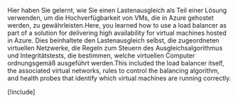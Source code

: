 <span data-ttu-id="40f70-101">Hier haben Sie gelernt, wie Sie einen Lastenausgleich als Teil einer Lösung verwenden, um die Hochverfügbarkeit von VMs, die in Azure gehostet werden, zu gewährleisten.</span><span class="sxs-lookup"><span data-stu-id="40f70-101">Here, you learned how to use a load balancer as part of a solution for delivering high availability for virtual machines hosted in Azure.</span></span> <span data-ttu-id="40f70-102">Dies beinhaltete den Lastenausgleich selbst, die zugeordneten virtuellen Netzwerke, die Regeln zum Steuern des Ausgleichsalgorithmus und Integritätstests, die bestimmen, welche virtuellen Computer ordnungsgemäß ausgeführt werden.</span><span class="sxs-lookup"><span data-stu-id="40f70-102">This included the load balancer itself, the associated virtual networks, rules to control the balancing algorithm, and health probes that identify which virtual machines are running correctly.</span></span>

[!include[](../../../includes/azure-sandbox-cleanup.md)]